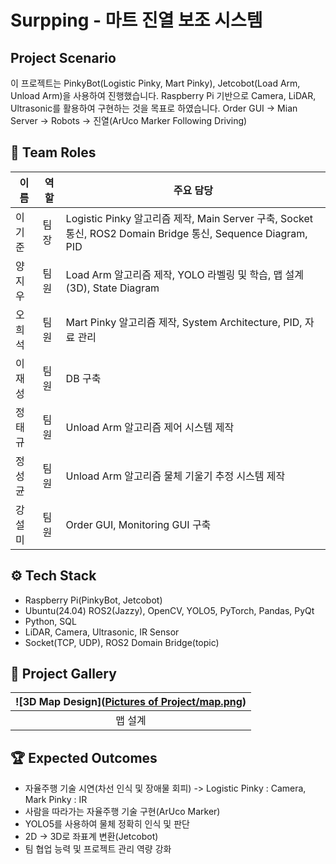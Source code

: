# Surpping - 마트 진열 보조 시스템

## Project Scenario
이 프로젝트는 PinkyBot(Logistic Pinky, Mart Pinky), Jetcobot(Load Arm, Unload Arm)을 사용하여 진행했습니다.
Raspberry Pi 기반으로 Camera, LiDAR, Ultrasonic를 활용하여 구현하는 것을 목표로 하였습니다.
Order GUI -> Mian Server -> Robots -> 진열(ArUco Marker Following Driving)

## 👥 Team Roles

| 이름 | 역할 | 주요 담당 |
|------|------|-----------|
| 이기준 | 팀장 | Logistic Pinky 알고리즘 제작, Main Server 구축, Socket통신, ROS2 Domain Bridge 통신, Sequence Diagram, PID |
| 양지우 | 팀원 | Load Arm 알고리즘 제작, YOLO 라벨링 및 학습, 맵 설계(3D), State Diagram |
| 오희석 | 팀원 | Mart Pinky 알고리즘 제작, System Architecture, PID, 자료 관리 |
| 이재성 | 팀원 | DB 구축 |
| 정태규 | 팀원 | Unload Arm 알고리즘 제어 시스템 제작 |
| 정성균 | 팀원 | Unload Arm 알고리즘 물체 기울기 추정 시스템 제작 |
| 강설미 | 팀원 | Order GUI, Monitoring GUI 구축 |

## ⚙️ Tech Stack
- Raspberry Pi(PinkyBot, Jetcobot)
- Ubuntu(24.04) ROS2(Jazzy), OpenCV, YOLO5, PyTorch, Pandas, PyQt
- Python, SQL
- LiDAR, Camera, Ultrasonic, IR Sensor
- Socket(TCP, UDP), ROS2 Domain Bridge(topic)

## 📸 Project Gallery

| ![3D Map Design]([Pictures of Project/map.png](https://github.com/addinedu-roscamp-6th/roscamp-repo-3/blob/main/Pictures%20of%20Project/map.png)) |
|:---:|
| 맵 설계 |

## 🏆 Expected Outcomes
- 자율주행 기술 시연(차선 인식 및 장애물 회피) -> Logistic Pinky : Camera, Mark Pinky : IR
- 사람을 따라가는 자율주행 기술 구현(ArUco Marker)
- YOLO5를 사용하여 물체 정확히 인식 및 판단
- 2D -> 3D로 좌표계 변환(Jetcobot)
- 팀 협업 능력 및 프로젝트 관리 역량 강화
